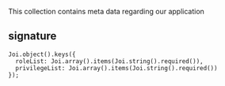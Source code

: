 This collection contains meta data regarding our application

## signature
```
Joi.object().keys({
  roleList: Joi.array().items(Joi.string().required()),
  privilegeList: Joi.array().items(Joi.string().required())
});
```